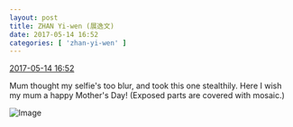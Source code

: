 ```yaml
---
layout: post
title: ZHAN Yi-wen (展逸文)
date: 2017-05-14 16:52
categories: [ 'zhan-yi-wen' ]
---
```


<div class="weibo-info">
  <a href="http://weibo.com/6108090526/F35cwBV9E">2017-05-14 16:52</a>
</div>

Mum thought my selfie's too blur, and took this one stealthily. Here I wish my mum a happy Mother's Day! (Exposed parts are covered with mosaic.)

<!-- more -->

![Image](https://wx4.sinaimg.cn/mw690/006FmVn8ly1ffkzph246bj31bf0qo7fl.jpg)
